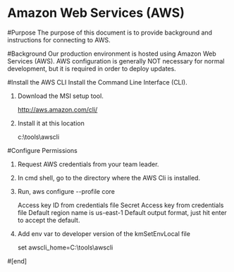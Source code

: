 Amazon Web Services (AWS)
=============================

#Purpose
The purpose of this document is to provide background and instructions
for connecting to AWS.


#Background
Our production environment is hosted using Amazon Web Services (AWS).
AWS configuration is generally NOT necessary for normal development,
but it is required in order to deploy updates.


#Install the AWS CLI
Install the Command Line Interface (CLI).

1. Download the MSI setup tool.

    http://aws.amazon.com/cli/

2. Install it at this location

    c:\tools\awscli


#Configure Permissions
1. Request AWS credentials from your team leader.

2. In cmd shell, go to the directory where the AWS Cli is installed.

3. Run, aws configure --profile core

    Access key ID from credentials file
    Secret Access key from credentials file
    Default region name is us-east-1
    Default output format, just hit enter to accept the default.

4. Add env var to developer version of the kmSetEnvLocal file

    set awscli_home=C:\tools\awscli


#[end]